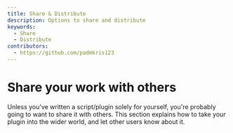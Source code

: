 ```yaml
---
title: Share & Distribute
description: Options to share and distribute
keywords:
  - Share
  - Distribute
contributors:
  - https://github.com/padmkris123
---
```


# Share your work with others
Unless you've written a script/plugin solely for yourself, you're probably going to want to share it with others. This section explains how to take your plugin into the wider world, and let other users know about it.
